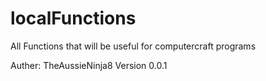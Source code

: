 # localFunctions
All Functions that will be useful for computercraft programs

Auther: TheAussieNinja8
Version 0.0.1
